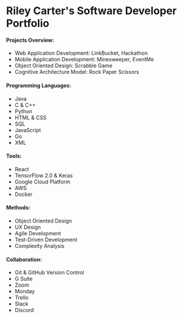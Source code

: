 # Riley Carter's Software Developer Portfolio

#### Projects Overview:
- Web Application Development: LinkBucket, Hackathon
- Mobile Application Development: Minesweeper, EventMe
- Object Oriented Design: Scrabble Game
- Cognitive Architecture Model: Rock Paper Scissors

#### Programming Languages: 
-	Java
-	C & C++
-	Python
-	HTML & CSS
-	SQL
-	JavaScript
-	Go
-	XML

#### Tools:
-	React
-	TensorFlow 2.0 & Keras
-	Google Cloud Platform
-	AWS
-	Docker

#### Methods:
-	Object Oriented Design
- UX Design
-	Agile Development
- Test-Driven Development
-	Complexity Analysis

#### Collaboration:
-	Git & GitHub Version Control
- G Suite
- Zoom
- Monday
- Trello
- Slack
- Discord
